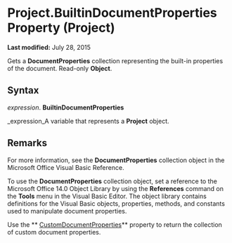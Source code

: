 
# Project.BuiltinDocumentProperties Property (Project)

 **Last modified:** July 28, 2015

Gets a  **DocumentProperties** collection representing the built-in properties of the document. Read-only **Object**.

## Syntax

 _expression_. **BuiltinDocumentProperties**

 _expression_A variable that represents a  **Project** object.


## Remarks

For more information, see the  **DocumentProperties** collection object in the Microsoft Office Visual Basic Reference.

To use the  **DocumentProperties** collection object, set a reference to the Microsoft Office 14.0 Object Library by using the **References** command on the **Tools** menu in the Visual Basic Editor. The object library contains definitions for the Visual Basic objects, properties, methods, and constants used to manipulate document properties.

Use the  ** [CustomDocumentProperties](49e532bc-4bc2-c9e7-c6d0-253540572093.md)** property to return the collection of custom document properties.

